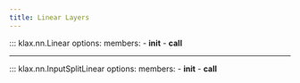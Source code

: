 ```yaml
---
title: Linear Layers
---
```


::: klax.nn.Linear
    options:
        members:
            - __init__
            - __call__

---

::: klax.nn.InputSplitLinear
    options:
        members:
            - __init__
            - __call__